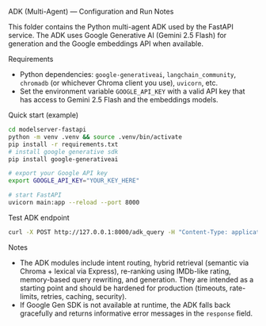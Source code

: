 ADK (Multi-Agent) — Configuration and Run Notes

This folder contains the Python multi-agent ADK used by the FastAPI service. The ADK uses Google Generative AI (Gemini 2.5 Flash) for generation and the Google embeddings API when available.

Requirements

- Python dependencies: `google-generativeai`, `langchain_community`, `chromadb` (or whichever Chroma client you use), `uvicorn`, etc.
- Set the environment variable `GOOGLE_API_KEY` with a valid API key that has access to Gemini 2.5 Flash and the embeddings models.

Quick start (example)

```bash
cd modelserver-fastapi
python -m venv .venv && source .venv/bin/activate
pip install -r requirements.txt
# install google generative sdk
pip install google-generativeai

# export your Google API key
export GOOGLE_API_KEY="YOUR_KEY_HERE"

# start FastAPI
uvicorn main:app --reload --port 8000
```

Test ADK endpoint

```bash
curl -X POST http://127.0.0.1:8000/adk_query -H "Content-Type: application/json" -d '{"query_text":"recommend me sci-fi movies like Interstellar"}'
```

Notes

- The ADK modules include intent routing, hybrid retrieval (semantic via Chroma + lexical via Express), re-ranking using IMDb-like rating, memory-based query rewriting, and generation. They are intended as a starting point and should be hardened for production (timeouts, rate-limits, retries, caching, security).
- If Google Gen SDK is not available at runtime, the ADK falls back gracefully and returns informative error messages in the `response` field.
